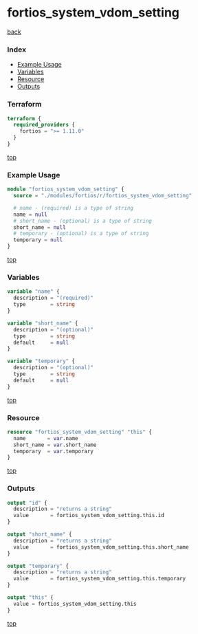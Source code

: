 # fortios_system_vdom_setting

[back](../fortios.md)

### Index

- [Example Usage](#example-usage)
- [Variables](#variables)
- [Resource](#resource)
- [Outputs](#outputs)

### Terraform

```terraform
terraform {
  required_providers {
    fortios = ">= 1.11.0"
  }
}
```

[top](#index)

### Example Usage

```terraform
module "fortios_system_vdom_setting" {
  source = "./modules/fortios/r/fortios_system_vdom_setting"

  # name - (required) is a type of string
  name = null
  # short_name - (optional) is a type of string
  short_name = null
  # temporary - (optional) is a type of string
  temporary = null
}
```

[top](#index)

### Variables

```terraform
variable "name" {
  description = "(required)"
  type        = string
}

variable "short_name" {
  description = "(optional)"
  type        = string
  default     = null
}

variable "temporary" {
  description = "(optional)"
  type        = string
  default     = null
}
```

[top](#index)

### Resource

```terraform
resource "fortios_system_vdom_setting" "this" {
  name       = var.name
  short_name = var.short_name
  temporary  = var.temporary
}
```

[top](#index)

### Outputs

```terraform
output "id" {
  description = "returns a string"
  value       = fortios_system_vdom_setting.this.id
}

output "short_name" {
  description = "returns a string"
  value       = fortios_system_vdom_setting.this.short_name
}

output "temporary" {
  description = "returns a string"
  value       = fortios_system_vdom_setting.this.temporary
}

output "this" {
  value = fortios_system_vdom_setting.this
}
```

[top](#index)